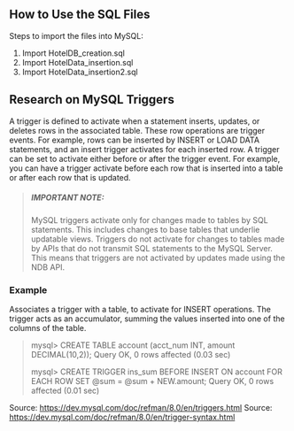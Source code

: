 ## How to Use the SQL Files

Steps to import the files into MySQL:

1. Import HotelDB_creation.sql
2. Import HotelData_insertion.sql
3. Import HotelData_insertion2.sql

## Research on MySQL Triggers

A trigger is defined to activate when a statement inserts, updates, or deletes rows in the associated table. These row operations are trigger events. For example, rows can be inserted by INSERT or LOAD DATA statements, and an insert trigger activates for each inserted row. A trigger can be set to activate either before or after the trigger event. For example, you can have a trigger activate before each row that is inserted into a table or after each row that is updated.

> ##### IMPORTANT NOTE:
>
> MySQL triggers activate only for changes made to tables by SQL statements. This includes changes to base tables that underlie updatable views. Triggers do not activate for changes to tables made by APIs that do not transmit SQL statements to the MySQL Server. This means that triggers are not activated by updates made using the NDB API.

### Example

Associates a trigger with a table, to activate for INSERT operations.
The trigger acts as an accumulator, summing the values inserted into one of the columns of the table.

> mysql> CREATE TABLE account (acct_num INT, amount DECIMAL(10,2));
> Query OK, 0 rows affected (0.03 sec)
>
> mysql> CREATE TRIGGER ins_sum BEFORE INSERT ON account
> FOR EACH ROW SET @sum = @sum + NEW.amount;
> Query OK, 0 rows affected (0.01 sec)

Source: https://dev.mysql.com/doc/refman/8.0/en/triggers.html
Source: https://dev.mysql.com/doc/refman/8.0/en/trigger-syntax.html
